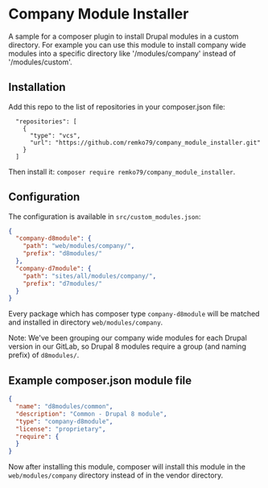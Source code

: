 # Company Module Installer
A sample for a composer plugin to install Drupal modules in a custom directory.
For example you can use this module to install company wide modules into a specific
directory like '<drupal>/modules/company' instead of '<drupal>/modules/custom'.

## Installation
Add this repo to the list of repositories in your composer.json file:

```
  "repositories": [
    {
      "type": "vcs",
      "url": "https://github.com/remko79/company_module_installer.git"
    }
  ]
```

Then install it: `composer require remko79/company_module_installer`.

## Configuration
The configuration is available in `src/custom_modules.json`:
```json
{
  "company-d8module": {
    "path": "web/modules/company/",
    "prefix": "d8modules/"
  },
  "company-d7module": {
    "path": "sites/all/modules/company/",
    "prefix": "d7modules/"
  }
}
```

Every package which has composer type `company-d8module` will be matched
and installed in directory `web/modules/company`.
 
Note: We've been grouping our company
wide modules for each Drupal version in our GitLab, so Drupal 8 modules require
a group (and naming prefix) of `d8modules/`.

## Example composer.json module file
```json
{
  "name": "d8modules/common",
  "description": "Common - Drupal 8 module",
  "type": "company-d8module",
  "license": "proprietary",
  "require": {
  }
}
```

Now after installing this module, composer will install this module 
in the `web/modules/company` directory instead of in the vendor directory.